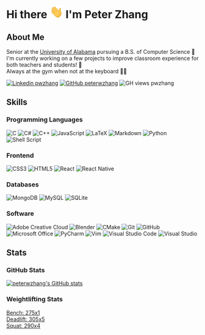 # Hi there <img src="./assets/Hi.gif" width="35px"> I'm Peter Zhang

## About Me

Senior at the [University of Alabama](https://cs.ua.edu/) pursuing a B.S. of Computer Science 🐘  
I'm currently working on a few projects to improve classroom experience for both teachers and students! 📖  
Always at the gym when not at the keyboard 😤💪  

[![Linkedin pwzhang](https://img.shields.io/badge/-pwzhang-blue?style=social&logo=Linkedin&logoColor=blue&link=https://www.linkedin.com/in/pwzhang/)](https://www.linkedin.com/in/pwzhang/) [![GitHub peterwzhang](https://img.shields.io/github/followers/peterwzhang?label=follow&style=social)](https://github.com/peterwzhang) ![GH views pwzhang](https://komarev.com/ghpvc/?username=peterwzhang)

## Skills

### Programming Languages

![C](https://img.shields.io/badge/C-%2300599C.svg?style=flat&logo=c&logoColor=white) ![C#](https://img.shields.io/badge/C%23-%23239120.svg?style=flat&logo=c-sharp&logoColor=white) ![C++](https://img.shields.io/badge/C++-%2300599C.svg?style=flat&logo=c%2B%2B&logoColor=white) ![JavaScript](https://img.shields.io/badge/JavaScript-%23323330.svg?style=flat&logo=javascript&logoColor=%23F7DF1E) ![LaTeX](https://img.shields.io/badge/LaTeX-%23008080.svg?style=flat&logo=latex&logoColor=white) ![Markdown](https://img.shields.io/badge/Markdown-%23000000.svg?style=flat&logo=markdown&logoColor=white) ![Python](https://img.shields.io/badge/Python-3670A0?style=flat&logo=python&logoColor=ffdd54) ![Shell Script](https://img.shields.io/badge/Shell_Script-%23121011.svg?style=flat&logo=gnu-bash&logoColor=white)

### Frontend

![CSS3](https://img.shields.io/badge/CSS3-%231572B6.svg?style=flat&logo=css3&logoColor=white) ![HTML5](https://img.shields.io/badge/HTML5-%23E34F26.svg?style=flat&logo=html5&logoColor=white) ![React](https://img.shields.io/badge/React-%2320232a.svg?style=flat&logo=React&logoColor=%2361DAFB) ![React Native](https://img.shields.io/badge/React_Native-%2320232a.svg?style=flat&logo=react&logoColor=%2361DAFB)

### Databases

![MongoDB](https://img.shields.io/badge/MongoDB-%234ea94b.svg?style=flat&logo=mongodb&logoColor=white) ![MySQL](https://img.shields.io/badge/MySQL-%2300f.svg?style=flat&logo=mysql&logoColor=white) ![SQLite](https://img.shields.io/badge/SQLite-%2307405e.svg?style=flat&logo=sqlite&logoColor=white)

### Software

![Adobe Creative Cloud](https://img.shields.io/badge/Adobe%20Creative%20Cloud-DA1F26.svg?style=flat&logo=Adobe%20Creative%20Cloud&logoColor=white) ![Blender](https://img.shields.io/badge/Blender-%23F5792A.svg?style=flat&logo=blender&logoColor=white) ![CMake](https://img.shields.io/badge/CMake-%23008FBA.svg?style=flat&logo=cmake&logoColor=white) ![Git](https://img.shields.io/badge/Git-%23F05033.svg?style=flat&logo=git&logoColor=white) ![GitHub](https://img.shields.io/badge/GitHub-%23121011.svg?style=flat&logo=github&logoColor=white) ![Microsoft Office](https://img.shields.io/badge/Microsoft_Office-D83B01?style=flat&logo=microsoft-office&logoColor=white) ![PyCharm](https://img.shields.io/badge/PyCharm-143?style=flat&logo=pycharm&logoColor=black&color=black&labelColor=green) ![Vim](https://img.shields.io/badge/VIM-%2311AB00.svg?style=flat&logo=vim&logoColor=white) ![Visual Studio Code](https://img.shields.io/badge/Visual%20Studio%20Code-0078d7.svg?style=flat&logo=visual-studio-code&logoColor=white) ![Visual Studio](https://img.shields.io/badge/Visual%20Studio-5C2D91.svg?style=flat&logo=visual-studio&logoColor=white)

## Stats

### GitHub Stats

[![peterwzhang's GitHub stats](https://github-readme-stats.vercel.app/api?username=peterwzhang&show_icons=true&count_private=true)](https://github.com/peterwzhang)

### Weightlifting Stats

[Bench: 275x1](https://alabama.box.com/shared/static/2aw3lkm5c2k9o9rimqwl7iendbdeypnl.mov)  
[Deadlift: 305x5](https://alabama.box.com/shared/static/49ozsfrgs4lic8nzaejmwp953ch8mdsq.mov)  
[Squat: 290x4](https://alabama.box.com/shared/static/gcrnvh0r8nfzp7d36uz2r2k5cnvvo75g.mov)  
